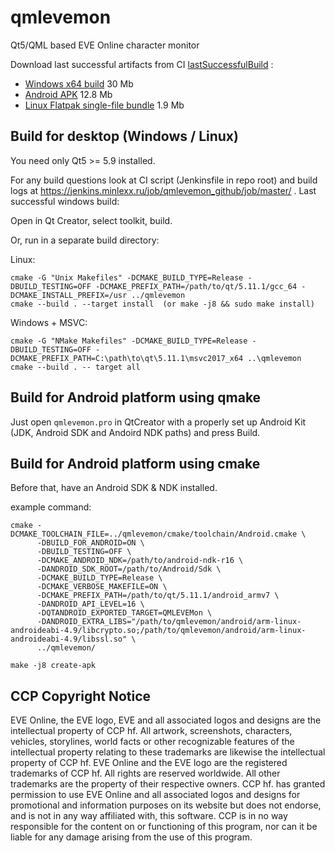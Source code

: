 # qmlevemon
Qt5/QML based EVE Online character monitor

Download last successful artifacts from CI [lastSuccessfulBuild](https://jenkins.minlexx.ru/job/qmlevemon_github/job/master/lastSuccessfulBuild/artifact/) :
- [Windows x64 build](https://jenkins.minlexx.ru/job/qmlevemon_github/job/master/lastSuccessfulBuild/artifact/build/out/*zip*/out.zip) 30 Mb
- [Android APK](https://jenkins.minlexx.ru/job/qmlevemon_github/job/master/lastSuccessfulBuild/artifact/build_android/qmlevemon-debug.apk) 12.8 Mb
- [Linux Flatpak single-file bundle](https://jenkins.minlexx.ru/job/qmlevemon_github/job/master/lastSuccessfulBuild/artifact/build_linux/qmlevemon.flatpak) 1.9 Mb


## Build for desktop (Windows / Linux)
You need only Qt5 >= 5.9 installed.

For any build questions look  at CI script (Jenkinsfile in repo root) and build logs at https://jenkins.minlexx.ru/job/qmlevemon_github/job/master/ .
Last successful windows build:

Open in Qt Creator, select toolkit, build.

Or, run in a separate build directory:

Linux:
```
cmake -G "Unix Makefiles" -DCMAKE_BUILD_TYPE=Release -DBUILD_TESTING=OFF -DCMAKE_PREFIX_PATH=/path/to/qt/5.11.1/gcc_64 -DCMAKE_INSTALL_PREFIX=/usr ../qmlevemon
cmake --build . --target install  (or make -j8 && sudo make install)
```
Windows + MSVC:
```
cmake -G "NMake Makefiles" -DCMAKE_BUILD_TYPE=Release -DBUILD_TESTING=OFF -DCMAKE_PREFIX_PATH=C:\path\to\qt\5.11.1\msvc2017_x64 ..\qmlevemon
cmake --build . -- target all
```

## Build for Android platform using qmake
Just open `qmlevemon.pro` in QtCreator with a properly set up Android Kit (JDK, Android SDK and Andoird NDK paths) and press Build.

## Build for Android platform using cmake
Before that, have an Android SDK & NDK installed.

example command:
```
cmake -DCMAKE_TOOLCHAIN_FILE=../qmlevemon/cmake/toolchain/Android.cmake \
      -DBUILD_FOR_ANDROID=ON \
      -DBUILD_TESTING=OFF \
      -DCMAKE_ANDROID_NDK=/path/to/android-ndk-r16 \
      -DANDROID_SDK_ROOT=/path/to/Android/Sdk \
      -DCMAKE_BUILD_TYPE=Release \
      -DCMAKE_VERBOSE_MAKEFILE=ON \
      -DCMAKE_PREFIX_PATH=/path/to/qt/5.11.1/android_armv7 \
      -DANDROID_API_LEVEL=16 \
      -DQTANDROID_EXPORTED_TARGET=QMLEVEMon \
      -DANDROID_EXTRA_LIBS="/path/to/qmlevemon/android/arm-linux-androideabi-4.9/libcrypto.so;/path/to/qmlevemon/android/arm-linux-androideabi-4.9/libssl.so" \
      ../qmlevemon/

make -j8 create-apk

```


## CCP Copyright Notice
EVE Online, the EVE logo, EVE and all associated logos and designs are the intellectual property of CCP hf. All artwork, screenshots, characters, vehicles, storylines, world facts or other recognizable features of the intellectual property relating to these trademarks are likewise the intellectual property of CCP hf. EVE Online and the EVE logo are the registered trademarks of CCP hf. All rights are reserved worldwide. All other trademarks are the property of their respective owners. CCP hf. has granted permission to use EVE Online and all associated logos and designs for promotional and information purposes on its website but does not endorse, and is not in any way affiliated with, this software. CCP is in no way responsible for the content on or functioning of this program, nor can it be liable for any damage arising from the use of this program.
